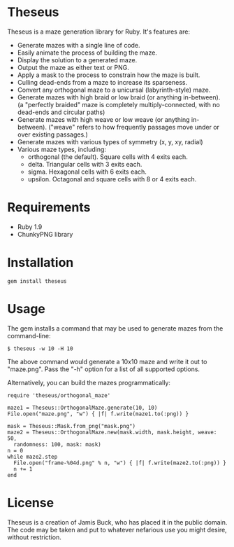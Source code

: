 Theseus
=======

Theseus is a maze generation library for Ruby. It's features are:

* Generate mazes with a single line of code.
* Easily animate the process of building the maze.
* Display the solution to a generated maze.
* Output the maze as either text or PNG.
* Apply a mask to the process to constrain how the maze is built.
* Culling dead-ends from a maze to increase its sparseness.
* Convert any orthogonal maze to a unicursal (labyrinth-style) maze.
* Generate mazes with high braid or low braid (or anything in-between). (a "perfectly braided" maze is completely multiply-connected, with no dead-ends and circular paths)
* Generate mazes with high weave or low weave (or anything in-between). ("weave" refers to how frequently passages move under or over existing passages.)
* Generate mazes with various types of symmetry (x, y, xy, radial)
* Various maze types, including:
  * orthogonal (the default). Square cells with 4 exits each.
  * delta. Triangular cells with 3 exits each.
  * sigma. Hexagonal cells with 6 exits each.
  * upsilon. Octagonal and square cells with 8 or 4 exits each.

Requirements
============

* Ruby 1.9
* ChunkyPNG library

Installation
============

    gem install theseus

Usage
=====

The gem installs a command that may be used to generate mazes from the
command-line:

    $ theseus -w 10 -H 10

The above command would generate a 10x10 maze and write it out to "maze.png".
Pass the "-h" option for a list of all supported options.

Alternatively, you can build the mazes programmatically:

    require 'theseus/orthogonal_maze'

    maze1 = Theseus::OrthogonalMaze.generate(10, 10)
    File.open("maze.png", "w") { |f| f.write(maze1.to(:png)) }

    mask = Theseus::Mask.from_png("mask.png")
    maze2 = Theseus::OrthogonalMaze.new(mask.width, mask.height, weave: 50,
      randomness: 100, mask: mask)
    n = 0
    while maze2.step
      File.open("frame-%04d.png" % n, "w") { |f| f.write(maze2.to(:png)) }
      n += 1
    end

License
=======

Theseus is a creation of Jamis Buck, who has placed it in the public domain.
The code may be taken and put to whatever nefarious use you might desire,
without restriction.
